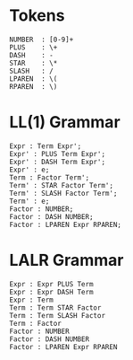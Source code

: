 
Tokens
======

    NUMBER  : [0-9]+
    PLUS    : \+
    DASH    : -
    STAR    : \*
    SLASH   : /
    LPAREN  : \(
    RPAREN  : \)

LL(1) Grammar
=============

    Expr : Term Expr';
    Expr' : PLUS Term Expr';
    Expr' : DASH Term Expr';
    Expr' : e;
    Term : Factor Term';
    Term' : STAR Factor Term';
    Term' : SLASH Factor Term';
    Term' : e;
    Factor : NUMBER;
    Factor : DASH NUMBER;
    Factor : LPAREN Expr RPAREN;

LALR Grammar
============

    Expr : Expr PLUS Term
    Expr : Expr DASH Term
    Expr : Term
    Term : Term STAR Factor
    Term : Term SLASH Factor
    Term : Factor
    Factor : NUMBER
    Factor : DASH NUMBER
    Factor : LPAREN Expr RPAREN
